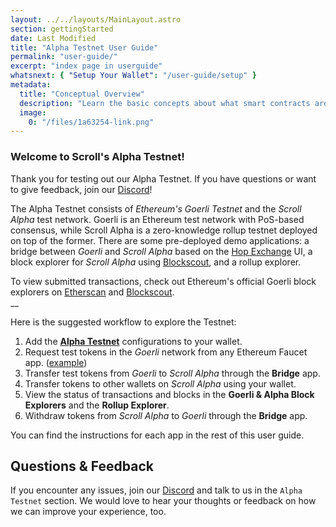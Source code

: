 ```yaml
---
layout: ../../layouts/MainLayout.astro
section: gettingStarted
date: Last Modified
title: "Alpha Testnet User Guide"
permalink: "user-guide/"
excerpt: "index page in userguide"
whatsnext: { "Setup Your Wallet": "/user-guide/setup" }
metadata:
  title: "Conceptual Overview"
  description: "Learn the basic concepts about what smart contracts are and, how to write them, and how Chainlink oracles work with smart contracts."
  image:
    0: "/files/1a63254-link.png"
---
```


### Welcome to Scroll's Alpha Testnet!

Thank you for testing out our Alpha Testnet. If you have questions or want to give feedback, join our [Discord](https://discord.gg/scroll)!

The Alpha Testnet consists of _Ethereum's_ _Goerli Testnet_ and the _Scroll Alpha_ test network. Goerli is an Ethereum test network with PoS-based consensus, while Scroll Alpha is a zero-knowledge rollup testnet deployed on top of the former. There are some pre-deployed demo applications: a bridge between _Goerli_ and _Scroll Alpha_ based on the [Hop Exchange](https://hop.exchange/) UI, a block explorer for _Scroll Alpha_ using [Blockscout](https://blockscout.com/), and a rollup explorer.

To view submitted transactions, check out Ethereum's official Goerli block explorers on [Etherscan](https://goerli.etherscan.io/) and [Blockscout](https://eth-goerli.blockscout.com/). \
\_\_

Here is the suggested workflow to explore the Testnet:

1. Add the [**Alpha Testnet**](https://scroll.io/alpha) configurations to your wallet.
2. Request test tokens in the _Goerli_ network from any Ethereum Faucet app. ([example](https://goerlifaucet.com/))
3. Transfer test tokens from _Goerli_ to _Scroll Alpha_ through the **Bridge** app.
4. Transfer tokens to other wallets on _Scroll Alpha_ using your wallet.
5. View the status of transactions and blocks in the **Goerli & Alpha Block Explorers** and the **Rollup Explorer**.
6. Withdraw tokens from _Scroll Alpha_ to _Goerli_ through the **Bridge** app.

You can find the instructions for each app in the rest of this user guide.

## Questions & Feedback

If you encounter any issues, join our [Discord](https://discord.gg/scroll) and talk to us in the `Alpha Testnet` section. We would love to hear your thoughts or feedback on how we can improve your experience, too.
